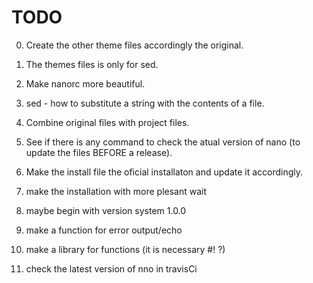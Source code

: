 # TODO

0. Create the other theme files accordingly the original.
0. The themes files is only for sed.
0. Make nanorc more beautiful.
0. sed - how to substitute a string with the contents of a file.
1. Combine original files with project files.
2. See if there is any command to check the atual version of nano (to update the files BEFORE a release).
4. Make the install file the oficial installaton and update it accordingly.

0. make the installation with more plesant wait
0. maybe begin with version system 1.0.0
0. make a function for error output/echo
0. make a library for functions (it is necessary #! ?)
0. check the latest version of nno in travisCi
